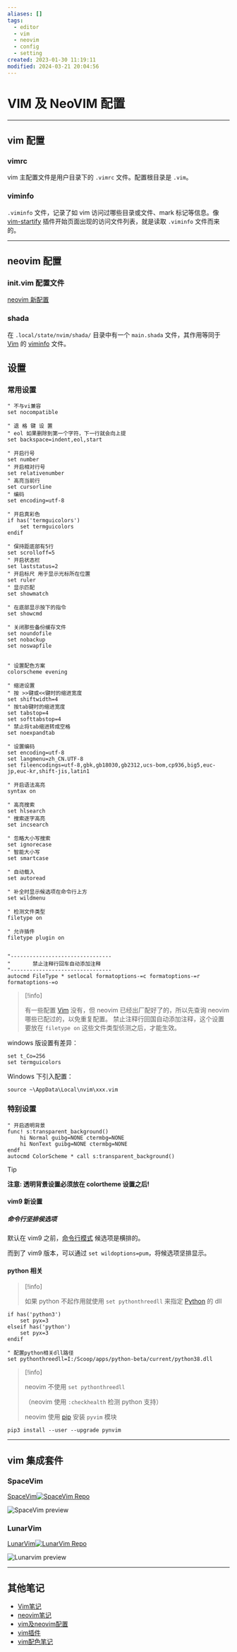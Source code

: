 ```yaml
---
aliases: []
tags:
  - editor
  - vim
  - neovim
  - config
  - setting
created: 2023-01-30 11:19:11
modified: 2024-03-21 20:04:56
---
```


# VIM 及 NeoVIM 配置

---

## vim 配置

### vimrc

vim 主配置文件是用户目录下的 `.vimrc` 文件。配置根目录是 `.vim`。

### viminfo

`.viminfo` 文件，记录了如 vim 访问过哪些目录或文件、mark 标记等信息。像 [vim-startify](Vim_Plugin.md#vim-startify) 插件开始页面出现的访问文件列表，就是读取 `.viminfo` 文件而来的。

---

## neovim 配置

### init.vim 配置文件

[neovim 新配置](Neovim_Note.md#neovim%20新配置)

### shada

在 `.local/state/nvim/shada/` 目录中有一个 `main.shada` 文件，其作用等同于 [Vim](Vim_Note.md) 的 [viminfo](#viminfo) 文件。

## 设置

### 常用设置

```vimscript
" 不与vi兼容 
set nocompatible

" 退 格 键 设 置
" eol 如果删除到第一个字符，下一行就会向上提
set backspace=indent,eol,start

" 开启行号
set number
" 开启相对行号
set relativenumber
" 高亮当前行
set cursorline
" 编码
set encoding=utf-8

" 开启真彩色
if has('termguicolors')
    set termguicolors
endif

" 保持距底部有5行
set scrolloff=5
" 开启状态栏
set laststatus=2
" 开启标尺 用于显示光标所在位置
set ruler
" 显示匹配
set showmatch

" 在底部显示按下的指令
set showcmd

" 关闭那些备份缓存文件
set noundofile
set nobackup
set noswapfile


" 设置配色方案
colorscheme evening

" 缩进设置
" 按 >>键或<<键时的缩进宽度
set shiftwidth=4
" 按tab键时的缩进宽度
set tabstop=4
set softtabstop=4
" 禁止将tab缩进转成空格
set noexpandtab

" 设置编码
set encoding=utf-8
set langmenu=zh_CN.UTF-8
set fileencodings=utf-8,gbk,gb18030,gb2312,ucs-bom,cp936,big5,euc-jp,euc-kr,shift-jis,latin1

" 开启语法高亮
syntax on

" 高亮搜索
set hlsearch
" 搜索逐字高亮
set incsearch

" 忽略大小写搜索
set ignorecase
" 智能大小写
set smartcase

" 自动载入
set autoread

" 补全时显示候选项在命令行上方
set wildmenu

" 检测文件类型 
filetype on

" 允许插件
filetype plugin on


"--------------------------------
"       禁止注释行回车自动添加注释
"--------------------------------
autocmd FileType * setlocal formatoptions-=c formatoptions-=r formatoptions-=o

```

> [!info]
> 
> 有一些配置 [Vim](Vim_Note.md) 没有，但 neovim 已经出厂配好了的，所以先查询 neovim 哪些已配过的，以免重复配置。
> 禁止注释行回国自动添加注释，这个设置要放在 `filetype on` 这些文件类型侦测之后，才能生效。

windows 版设置有差异：
```vimscript
set t_Co=256
set termguicolors
```

Windows 下引入配置：
```vimscript
source ~\AppData\Local\nvim\xxx.vim
```

### 特别设置

```vimscript
" 开启透明背景                                                                                                    
func! s:transparent_background()
    hi Normal guibg=NONE ctermbg=NONE
    hi NonText guibg=NONE ctermbg=NONE
endf
autocmd ColorScheme * call s:transparent_background()

```

> [!tip] 
> 
> **注意: 透明背景设置必须放在 colortheme 设置之后!**

#### vim9 新设置

##### 命令行坚排侯选项

默认在 vim9 之前，[命令行模式](Vim_Note.md#命令行模式) 候选项是横排的。

而到了 vim9 版本，可以通过 `set wildoptions=pum`，将候选项坚排显示。

#### python 相关

> [!info] 
> 
> 如果 python 不起作用就使用 `set pythonthreedll` 来指定 [Python](../Python/Python_Note.md) 的 dll

```shell
if has('python3')
	set pyx=3
elseif has('python')
	set pyx=3
endif

" 配置python相关dll路径
set pythonthreedll=I:/Scoop/apps/python-beta/current/python38.dll
```

> [!info] 
>
> neovim 不使用 `set pythonthreedll`
>
>（neovim 使用 `:checkhealth` 检测 python 支持）
>
> neovim 使用 [pip](../Python/Python_Note.md#pip) 安装 `pyvim` 模块

```shell
pip3 install --user --upgrade pynvim
```

---

## vim 集成套件

### SpaceVim

[SpaceVim](https://spacevim.org/)[![SpaceVim Repo](https://img.shields.io/github/stars/SpaceVim/SpaceVim?style=social)](https://github.com/SpaceVim/SpaceVim)

![SpaceVim preview](https://user-images.githubusercontent.com/13142418/228742293-1ca7c173-84a6-461a-9fb5-656d23953e12.png)

### LunarVim

[LunarVim](https://www.lunarvim.org/)[![LunarVim Repo](https://img.shields.io/github/stars/LunarVim/LunarVim?style=social)](https://github.com/LunarVim/LunarVim)

![Lunarvim preview](https://www.lunarvim.org/img/lunarvim_preview.png)

---

## 其他笔记

* [Vim笔记](Vim_Note.md)
* [neovim笔记](Neovim_Note.md)
* [vim及neovim配置](vim及neovim配置.md)
* [vim插件](Vim_Plugin.md)
* [vim配色笔记](vim_colorscheme_Note.md)

